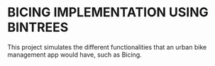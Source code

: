 **<h1>BICING IMPLEMENTATION USING BINTREES</h1>**
This project simulates the different functionalities that an urban bike management app would have, such as Bicing.
